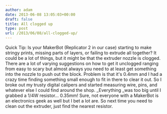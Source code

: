 ```yaml
---
author: adam
date: 2013-06-08 13:05:03+00:00
draft: false
title: All clogged up
type: post
url: /2013/06/08/all-clogged-up/
---
```


Quick Tip: Is your MakerBot (Replicator 2 in our case) starting to make stringy prints, missing parts of layers, or failing to extrude all together? It could be a lot of things, but it might be that the extruder nozzle is clogged. There are a lot of varying suggestions on how to get it unclogged ranging from easy to scary but almost always you need to at least get something into the nozzle to push out the block. Problem is that it's 0.4mm and I had a crazy time finding something small enough to fit in there to clear it out. So I broke out my trusty digital calipers and started measuring wire, pins, and whatever else I could find around the shop. _Everything _was too big until I grabbed a 1/4W resistor... 0.35mm! Sure, not everyone with a MakerBot is an electronics geek as well but I bet a lot are. So next time you need to clean out the extruder, just find the nearest resistor.
